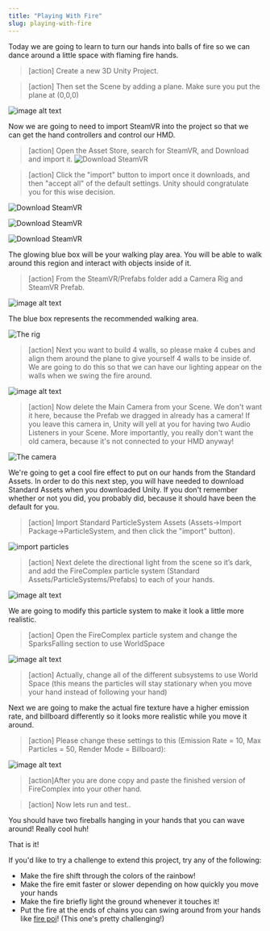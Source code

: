 ```yaml
---
title: "Playing With Fire"
slug: playing-with-fire
---
```


Today we are going to learn to turn our hands into balls of fire so we can dance around a little space with flaming fire hands.

>[action]
>Create a new 3D Unity Project.

<!-- -->

>[action]
>Then set the Scene by adding a plane. Make sure you put the plane at (0,0,0)

![image alt text](assets/image_0.png)

Now we are going to need to import SteamVR into the project so that we can get the hand controllers and control our HMD.

>[action]
>Open the Asset Store, search for SteamVR, and Download and import it.
![Download SteamVR](assets/image09.png "Download SteamVR")

<!-- -->

>[action]
>Click the "import" button to import once it downloads, and then "accept all" of the default settings. Unity should congratulate you for this wise decision.

![Download SteamVR](assets/import.png)

![Download SteamVR](assets/accept.png)

![Download SteamVR](assets/accepted.png)

The glowing blue box will be your walking play area. You will be able to walk around this region and interact with objects inside of it.

>[action]
>From the SteamVR/Prefabs folder add a Camera Rig and SteamVR Prefab.

![image alt text](assets/image_1.png)

The blue box represents the recommended walking area.

![The rig](assets/rig.png "Download SteamVR")

>[action]
>Next you want to build 4 walls, so please make 4 cubes and align them around the plane to give yourself 4 walls to be inside of.  We are going to do this so that we can have our lighting appear on the walls when we swing the fire around.

![image alt text](assets/image_2.png)

>[action]
>Now delete the Main Camera from your Scene.  We don't want it here, because the Prefab we dragged in already has a camera! If you leave this camera in, Unity will yell at you for having two Audio Listeners in your Scene. More importantly, you really don't want the old camera, because it's not connected to your HMD anyway!

![The camera](assets/camera.png)

We're going to get a cool fire effect to put on our hands from the Standard Assets. In order to do this next step, you will have needed to download Standard Assets when you downloaded Unity. If you don't remember whether or not you did, you probably did, because it should have been the default for you.

>[action]
>Import Standard ParticleSystem Assets (Assets->Import Package->ParticleSystem, and then click the "import" button).

![import particles](assets/importParticles.png)

>[action]
>Next delete the directional light from the scene so it’s dark, and add the FireComplex particle system (Standard Assets/ParticleSystems/Prefabs) to each of your hands.

![image alt text](assets/image_3.png)

We are going to modify this particle system to make it look a little more realistic.

>[action]
>Open the FireComplex particle system and change the SparksFalling section to use WorldSpace

![image alt text](assets/image_4.png)

>[action]
>Actually, change all of the different subsystems to use World Space (this means the particles will stay stationary when you move your hand instead of following your hand)

Next we are going to make the actual fire texture have a higher emission rate, and billboard differently so it looks more realistic while you move it around.

>[action]
>Please change these settings to this (Emission Rate = 10, Max Particles = 50, Render Mode = Billboard):

![image alt text](assets/image_5.png)

>[action]After you are done copy and paste the finished version of FireComplex into your other hand.

<!-- -->

>[action]
>Now lets run and test..

You should have two fireballs hanging in your hands that you can wave around! Really cool huh!
That is it!

If you'd like to try a challenge to extend this project, try any of the following:

- Make the fire shift through the colors of the rainbow!
- Make the fire emit faster or slower depending on how quickly you move your hands
- Make the fire briefly light the ground whenever it touches it!
- Put the fire at the ends of chains you can swing around from your hands like [fire poi](https://en.wikipedia.org/wiki/Poi_(performance_art))!  (This one's pretty challenging!)
